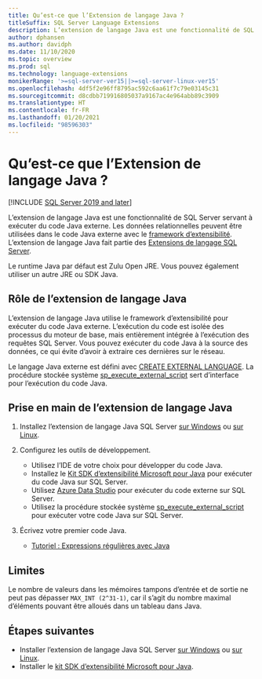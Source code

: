 ```yaml
---
title: Qu’est-ce que l’Extension de langage Java ?
titleSuffix: SQL Server Language Extensions
description: L’extension de langage Java est une fonctionnalité de SQL Server servant à exécuter du code Java externe. Les données relationnelles peuvent être utilisées dans le code Java externe avec le framework d’extensibilité.
author: dphansen
ms.author: davidph
ms.date: 11/10/2020
ms.topic: overview
ms.prod: sql
ms.technology: language-extensions
monikerRange: '>=sql-server-ver15||>=sql-server-linux-ver15'
ms.openlocfilehash: 4df5f2e96ff8795ac592c6aa61f7c79e03145c31
ms.sourcegitcommit: d8cdbb719916805037a9167ac4e964abb89c3909
ms.translationtype: HT
ms.contentlocale: fr-FR
ms.lasthandoff: 01/20/2021
ms.locfileid: "98596303"
---
```

# <a name="what-is-java-language-extension"></a>Qu’est-ce que l’Extension de langage Java ?
[!INCLUDE [SQL Server 2019 and later](../includes/applies-to-version/sqlserver2019.md)]

L’extension de langage Java est une fonctionnalité de SQL Server servant à exécuter du code Java externe. Les données relationnelles peuvent être utilisées dans le code Java externe avec le [framework d’extensibilité](concepts/extensibility-framework.md). L’extension de langage Java fait partie des [Extensions de langage SQL Server](language-extensions-overview.md).

Le runtime Java par défaut est Zulu Open JRE. Vous pouvez également utiliser un autre JRE ou SDK Java.

## <a name="what-you-can-do-with-the-java-language-extension"></a>Rôle de l’extension de langage Java

L’extension de langage Java utilise le framework d’extensibilité pour exécuter du code Java externe. L’exécution du code est isolée des processus du moteur de base, mais entièrement intégrée à l’exécution des requêtes SQL Server. Vous pouvez exécuter du code Java à la source des données, ce qui évite d’avoir à extraire ces dernières sur le réseau.

Le langage Java externe est défini avec [CREATE EXTERNAL LANGUAGE](../t-sql/statements/create-external-language-transact-sql.md). La procédure stockée système [sp_execute_external_script](../relational-databases/system-stored-procedures/sp-execute-external-script-transact-sql.md) sert d’interface pour l’exécution du code Java.

## <a name="get-started-with-java-language-extension"></a>Prise en main de l’extension de langage Java

1. Installez l’extension de langage Java SQL Server [sur Windows](install/windows-java.md) ou [sur Linux](../linux/sql-server-linux-setup-language-extensions-java.md).

1. Configurez les outils de développement.

    + Utilisez l’IDE de votre choix pour développer du code Java.
    + Installez le [Kit SDK d’extensibilité Microsoft pour Java](how-to/extensibility-sdk-java-sql-server.md) pour exécuter du code Java sur SQL Server.
    + Utilisez [Azure Data Studio](../azure-data-studio/what-is-azure-data-studio.md) pour exécuter du code externe sur SQL Server.
    + Utilisez la procédure stockée système [sp_execute_external_script](../relational-databases/system-stored-procedures/sp-execute-external-script-transact-sql.md) pour exécuter votre code Java sur SQL Server.

1. Écrivez votre premier code Java.

    + [Tutoriel : Expressions régulières avec Java](tutorials/search-for-string-using-regular-expressions-in-java.md)

## <a name="limitations"></a>Limites

Le nombre de valeurs dans les mémoires tampons d’entrée et de sortie ne peut pas dépasser `MAX_INT (2^31-1)`, car il s’agit du nombre maximal d’éléments pouvant être alloués dans un tableau dans Java.

## <a name="next-steps"></a>Étapes suivantes

+ Installer l’extension de langage Java SQL Server [sur Windows](install/windows-java.md) ou [sur Linux](../linux/sql-server-linux-setup-language-extensions-java.md).
+ Installer le [kit SDK d’extensibilité Microsoft pour Java](how-to/extensibility-sdk-java-sql-server.md).